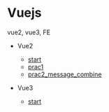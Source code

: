 # Vuejs
vue2, vue3, FE
- Vue2
    - [start](https://github.com/JeongmoRyu/Vuejs/blob/main/vue2/start.md)
    - [prac1](https://github.com/JeongmoRyu/Vuejs/blob/main/vue2/prac1.md)
    - [prac2_message_combine](https://github.com/JeongmoRyu/Vuejs/blob/main/vue2/prac2.md)

- Vue3
    - [start](https://github.com/JeongmoRyu/Vuejs/blob/main/vue3/start.md)